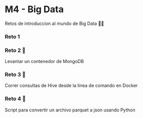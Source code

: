 # M4 - Big Data

Retos de introduccion al mundo de Big Data :star_struck::star_struck:

### Reto 1


### Reto 2 :leaves:
Levantar un contenedor de MongoDB

### Reto 3 :bee:
Correr consultas de Hive desde la linea de comando en Docker

### Reto 4 :snake:
Script para convertir un archivo parquet a json usando Python
